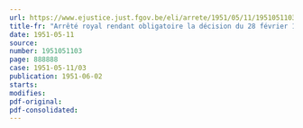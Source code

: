 ```yaml
---
url: https://www.ejustice.just.fgov.be/eli/arrete/1951/05/11/1951051103/justel
title-fr: "Arrêté royal rendant obligatoire la décision du 28 février 1951 de la commission paritaire nationale de l'industrie des ports"
date: 1951-05-11
source:
number: 1951051103
page: 888888
case: 1951-05-11/03
publication: 1951-06-02
starts:
modifies:
pdf-original:
pdf-consolidated:
---
```


